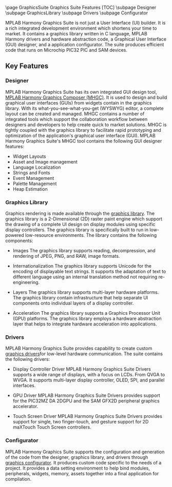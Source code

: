 \page GraphicsSuite Graphics Suite Features
[TOC]
\subpage Designer
\subpage GraphicsLibrary
\subpage Drivers
\subpage Configurator


MPLAB Harmony Graphics Suite is not just a User Interface (UI) builder. It is a rich integrated development environment which shortens your time to market. It contains a graphics library written in C language, MPLAB Harmony drivers and hardware abstraction code, a Graphical User Interface (GUI) designer, and a application configurator. The suite produces efficient code that runs on Microchip PIC32 PIC and SAM devices.

## Key Features

### Designer

MPLAB Harmony Graphics Suite has its own integrated GUI design tool, [MPLAB Harmony Graphics Composer (MHGC)](https://github.com/Microchip-MPLAB-Harmony/Microchip-MPLAB-Harmony.github.io/wiki).  It is used to design and build graphical user interfaces (GUIs) from widgets contain in the graphics library. With its what-you-see-what-you-get (WYSWYG) editor, a complete layout can be created and managed. 
MHGC contains a number of integrated tools which support the collaboration workflow between designers and developers to help create quick to market solutions. MHGC is tightly coupled with the graphics library to facilitate rapid prototyping and optimization of the application's graphical user interface (GUI). MPLAB Harmony Graphics Suite's MHGC tool contains the following GUI designer features:

* Widget Layouts
* Asset and Image management
* Language Localization
* Strings and Fonts
* Event Management
* Palette Management 
* Heap Estimation

### Graphics Library

Graphics rendering is made available through the [graphics library](https://github.com/Microchip-MPLAB-Harmony/gfx/tree/master/doc). The graphics library is a 2-Dimensional (2D) raster paint engine which support the drawing of a complete UI design on display modules using specific display controllers. The graphics library is specifically built to run in low-powered low-resource environments. The library contains the following components:

* Images
The graphics library supports reading, decompression, and rendering of JPEG, PNG, and RAW, image formats.

* Internationalization
The graphics library supports Unicode for the encoding of displayable text strings. It supports the adaptation of text to different language using an internal translation method not requiring re-engineering.

* Layers
The graphics library supports multi-layer hardware platforms. The graphics library contain infrastructure that help separate UI components onto individual layers of a display controller.

* Acceleration
The graphics library supports a Graphics Processor Unit (GPU) platforms. The graphics library employs a hardware abstraction layer that helps to integrate hardware acceleration into applications.

### Drivers

MPLAB Harmony Graphics Suite provides capability to create custom [graphics drivers](https://github.com/Microchip-MPLAB-Harmony/Microchip-MPLAB-Harmony.github.io/wiki)for low-level hardware communication. The suite contains the following drivers:

* Display Controller Driver
MPLAB Harmony Graphics Suite Drivers supports a wide range of displays, with a focus on LCDs. From QVGA to WVGA. It supports multi-layer display controller, OLED, SPI, and parallel interfaces.

* GPU Driver 
MPLAB Harmony Graphics Suite Drivers provides support for the PIC32MZ DA 2DGPU and the SAM GFX2D peripheral graphics accelerator.

* Touch Screen Driver
MPLAB Harmony Graphics Suite Drivers provides support for single, two finger-touch, and gesture support for 2D maXTouch  Touch Screen controllers.

### Configurator

MPLAB Harmony Graphics Suite supports the configuration and generation of the code from the designer, graphics library, and drivers through [graphics configurator](https://github.com/Microchip-MPLAB-Harmony/gfx/wiki/Configurator). It produces custom code specific to the needs of a project. It provides a data setting environment to help bind modules, peripherals, widgets, memory, assets together into a final application for compilation.


